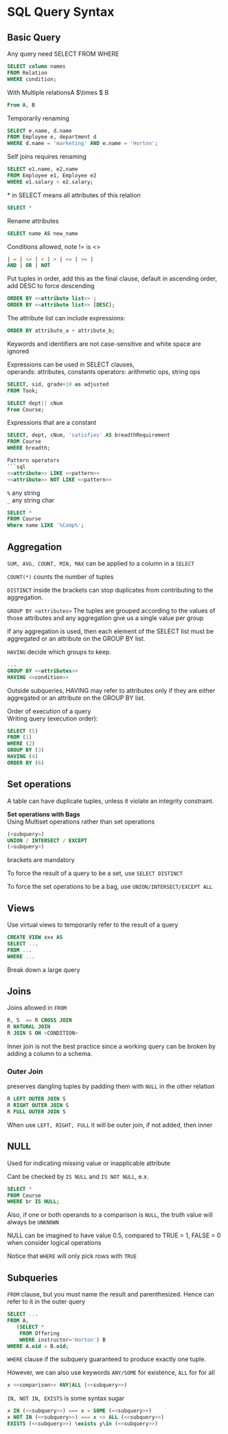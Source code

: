 # SQL Query Syntax

## Basic Query 

Any query need SELECT FROM WHERE
```sql
SELECT column names
FROM Relation
WHERE condition;
```
With Multiple relationsA $\times $ B
```sql
From A, B
```



Temporarily renaming
```sql
SELECT e.name, d.name
FROM Employee e, department d
WHERE d.name = 'marketing' AND e.name = 'Horton';
```

Self joins requires renaming
```sql
SELECT e1.name, e2.name
FROM Employee e1, Employee e2
WHERE e1.salary < e2.salary;
```

\* in SELECT means all attributes of this relation
```sql
SELECT *
```

Rename attributes 
```sql
SELECT name AS new_name
```


Conditions allowed, note != is \<\> 
```sql
| = | <> | < | > | <= | >= |
AND | OR | NOT
```

Put tuples in order, add this as the final clause, default in ascending order, add DESC to force descending
```sql
ORDER BY <<attribute list>> ;
ORDER BY <<attribute list>> [DESC];
```
The attribute list can include expressions:
```sql
ORDER BY attribute_a + attribute_b;
```

Keywords and identifiers are not case-sensitive and white space are ignored


Expressions can be used in SELECT clauses,   
operands: attributes, constants
operators: arithmetic ops, string ops
```sql
SELECT, sid, grade+10 as adjusted
FROM Took;

SELECT dept|| cNum
From Course;
```

Expressions that are a constant
```sql
SELECT, dept, cNum, 'satisfies' AS breadthRequirement
FROM Course
WHERE breadth;

Pattern operators
```sql
<<attribute>> LIKE <<pattern>>
<<attribute>> NOT LIKE <<pattern>>
```
`%` any string   
`_` any string char
```sql
SELECT *
FROM Course
Where name LIKE '%Comp%';
```

## Aggregation

`SUM, AVG, COUNT, MIN, MAX` can be applied to a column in a `SELECT`

`COUNT(*)` counts the number of tuples 

`DISTINCT` inside the brackets can stop duplicates from contributing to the aggregation. 



`GROUP BY <attributes>` The tuples are grouped according to the values of those attributes and any aggregation give us a single value per group

If any aggregation is used, then each element of the SELECT list must be aggregated or an attribute on the GROUP BY list. 

`HAVING` decide which groups to keep. 
```sql
...
GROUP BY <<attributes>>
HAVING <<condition>>
```

Outside subqueries, HAVING may refer to attributes only if they are either aggregated or an attribute on the GROUP BY list. 

Order of execution of a query   
Writing query (execution order): 
```sql 
SELECT (5)
FROM (1)
WHERE (2)
GROUP BY (3)
HAVING (4)
ORDER BY (6)
```

## Set operations

A table can have duplicate tuples, unless it violate an integrity constraint. 

**Set operations with Bags**   
Using Multiset operations rather than set operations
```sql
(<subquery>)
UNION / INTERSECT / EXCEPT
(<subquery>)
```
brackets are mandatory

To force the result of a query to be a set, use `SELECT DISTINCT`

To force the set operations to be a bag, use `UNION/INTERSECT/EXCEPT ALL`



## Views

Use virtual views to temporarily refer to the result of a query

```sql
CREATE VIEW xxx AS
SELECT ...
FROM ...
WHERE ...
```

Break down a large query

## Joins

Joins allowed in `FROM`
```sql
R, S  == R CROSS JOIN 
R NATURAL JOIN
R JOIN S ON <CONDITION>
```

Inner join is not the best practice since a working query can be broken by adding a column to a schema.


### Outer Join
preserves dangling tuples by padding them with `NULL` in the other relation
```sql
R LEFT OUTER JOIN S
R RIGHT OUTER JOIN S
R FULL OUTER JOIN S
```

When use `LEFT, RIGHT, FULL` it will be outer join, if not added, then inner

## NULL
Used for indicating missing value or inapplicable attribute

Cant be checked by `IS NULL` and `IS NOT NULL`, e.x.
```sql
SELECT *
FROM Course
WHERE br IS NULL;
```

Also, if one or both operands to a comparison is `NULL`, the truth value will always be `UNKNOWN`

NULL can be imagined to have value 0.5, compared to TRUE = 1, FALSE = 0 when consider logical operations

Notice that `WHERE` will only pick rows with `TRUE`

## Subqueries
`FROM` clause, but you must name the result and parenthesized. Hence can refer to it in the outer query

```sql
SELECT ...
FROM A, 
   (SELECT *
    FROM Offering
    WHERE instructor='Horton') B
WHERE A.oid = B.oid;
```

`WHERE` clause if the subquery guaranteed to produce exactly one tuple. 

However, we can also use keywords `ANY/SOME` for existence, `ALL` for for all

```sql
x <<comparison>> ANY|ALL (<<subquery>>)
```

`IN, NOT IN, EXISTS` is some syntax sugar

```sql
x IN (<<subquery>>) === x = SOME (<<subquery>>)
x NOT IN (<<subquery>>) === x <> ALL (<<subquery>>)
EXISTS (<<subquery>>) \exists y\in (<<subquery>>)
```

